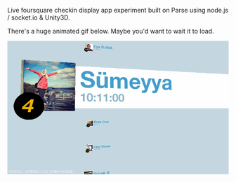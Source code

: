 Live foursquare checkin display app experiment built on Parse using node.js / socket.io & Unity3D.

There's a huge animated gif below. Maybe you'd want to wait it to load.

![checkins gif](https://raw.githubusercontent.com/eralpkaraduman/4SQWall/master/checkin_wall.gif?token=ABNiAL54HpIVX4-9MglZRjW9-dU-YNNwks5U9ytPwA%3D%3D)

